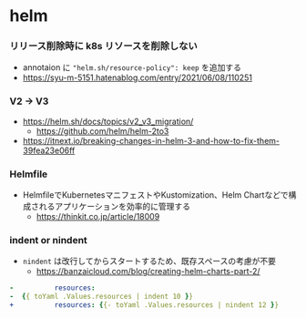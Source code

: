 # helm

### リリース削除時に k8s リソースを削除しない

- annotaion に `"helm.sh/resource-policy": keep` を追加する
- https://syu-m-5151.hatenablog.com/entry/2021/06/08/110251

### V2 -> V3

- https://helm.sh/docs/topics/v2_v3_migration/
  - https://github.com/helm/helm-2to3
- https://itnext.io/breaking-changes-in-helm-3-and-how-to-fix-them-39fea23e06ff

### Helmfile

- HelmfileでKubernetesマニフェストやKustomization、Helm Chartなどで構成されるアプリケーションを効率的に管理する
  - https://thinkit.co.jp/article/18009

### indent or nindent

- `nindent` は改行してからスタートするため、既存スペースの考慮が不要
  - https://banzaicloud.com/blog/creating-helm-charts-part-2/

```yaml
-          resources:
-  {{ toYaml .Values.resources | indent 10 }}
+          resources: {{- toYaml .Values.resources | nindent 12 }}
```

